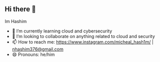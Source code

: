 ## Hi there 👋
Im Hashim 

- 🌱 I’m currently learning cloud and cybersecurity
- 👯 I’m looking to collaborate on anything related to cloud and security
- 📫 How to reach me: https://www.instagram.com/micheal_hash1m/ | nhashim376@gmail.com
- 😄 Pronouns: he/him
